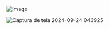 ![image](https://github.com/user-attachments/assets/3ac7a888-aff8-478d-bfee-77b4e096e45f)

![Captura de tela 2024-09-24 043925](https://github.com/user-attachments/assets/ed7fa1fd-aa00-428f-bc77-f1fa2c8694ee)
